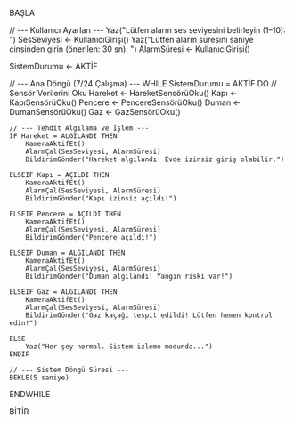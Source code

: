 BAŞLA

// --- Kullanıcı Ayarları ---
Yaz("Lütfen alarm ses seviyesini belirleyin (1–10): ")
SesSeviyesi ← KullanıcıGirişi()
Yaz("Lütfen alarm süresini saniye cinsinden girin (önerilen: 30 sn): ")
AlarmSüresi ← KullanıcıGirişi()

SistemDurumu ← AKTİF

// --- Ana Döngü (7/24 Çalışma) ---
WHILE SistemDurumu = AKTİF DO
    // Sensör Verilerini Oku
    Hareket ← HareketSensörüOku()
    Kapı ← KapıSensörüOku()
    Pencere ← PencereSensörüOku()
    Duman ← DumanSensörüOku()
    Gaz ← GazSensörüOku()

    // --- Tehdit Algılama ve İşlem ---
    IF Hareket = ALGILANDI THEN
        KameraAktifEt()
        AlarmÇal(SesSeviyesi, AlarmSüresi)
        BildirimGönder("Hareket algılandı! Evde izinsiz giriş olabilir.")
    
    ELSEIF Kapı = AÇILDI THEN
        KameraAktifEt()
        AlarmÇal(SesSeviyesi, AlarmSüresi)
        BildirimGönder("Kapı izinsiz açıldı!")

    ELSEIF Pencere = AÇILDI THEN
        KameraAktifEt()
        AlarmÇal(SesSeviyesi, AlarmSüresi)
        BildirimGönder("Pencere açıldı!")

    ELSEIF Duman = ALGILANDI THEN
        KameraAktifEt()
        AlarmÇal(SesSeviyesi, AlarmSüresi)
        BildirimGönder("Duman algılandı! Yangın riski var!")

    ELSEIF Gaz = ALGILANDI THEN
        KameraAktifEt()
        AlarmÇal(SesSeviyesi, AlarmSüresi)
        BildirimGönder("Gaz kaçağı tespit edildi! Lütfen hemen kontrol edin!")

    ELSE
        Yaz("Her şey normal. Sistem izleme modunda...")
    ENDIF

    // --- Sistem Döngü Süresi ---
    BEKLE(5 saniye)

ENDWHILE

BİTİR
